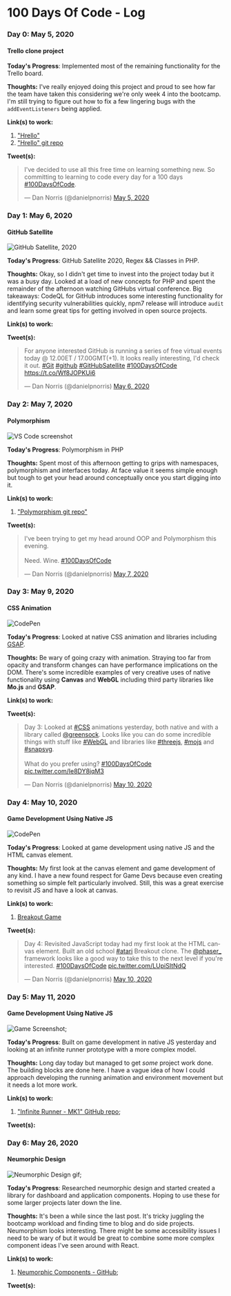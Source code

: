 # 100 Days Of Code - Log

### Day 0: May 5, 2020
#### Trello clone project 

**Today's Progress**: Implemented most of the remaining functionality for the Trello board. 

**Thoughts:** I've really enjoyed doing this project and proud to see how far the team have taken this considering we're only week 4 into the bootcamp. I'm still trying to figure out how to fix a few lingering bugs with the `addEventListeners` being applied. 

**Link(s) to work:** 
1. ["Hrello"](https://harrietgoddard.github.io/hrello/)
2. ["Hrello" git repo](https://github.com/harrietgoddard/hrello)

**Tweet(s):**

<blockquote class="twitter-tweet"><p lang="en" dir="ltr">I&#39;ve decided to use all this free time on learning something new. So committing to learning to code every day for a 100 days <a href="https://twitter.com/hashtag/100DaysOfCode?src=hash&amp;ref_src=twsrc%5Etfw">#100DaysOfCode</a>.</p>&mdash; Dan Norris (@danielpnorris) <a href="https://twitter.com/danielpnorris/status/1257612164778647552?ref_src=twsrc%5Etfw">May 5, 2020</a></blockquote>

### Day 1: May 6, 2020
#### GitHub Satellite

![GitHub Satellite, 2020](img/github_satellite.png)

**Today's Progress**: GitHub Satellite 2020, Regex && Classes in PHP.

**Thoughts:** Okay, so I didn't get time to invest into the project today but it was a busy day. Looked at a load of new concepts for PHP and spent the remainder of the afternoon watching GitHubs virtual conference. Big takeaways: CodeQL for GitHub introduces some interesting functionality for identifying security vulnerabilities quickly, npm7 release will introduce `audit` and learn some great tips for getting involved in open source projects. 

**Link(s) to work:** 

**Tweet(s):**

<blockquote class="twitter-tweet"><p lang="en" dir="ltr">For anyone interested GitHub is running a series of free virtual events today @ 12.00ET / 17.00GMT(+1). It looks really interesting, I&#39;d check it out. <a href="https://twitter.com/hashtag/Git?src=hash&amp;ref_src=twsrc%5Etfw">#Git</a> <a href="https://twitter.com/hashtag/github?src=hash&amp;ref_src=twsrc%5Etfw">#github</a> <a href="https://twitter.com/hashtag/GitHubSatellite?src=hash&amp;ref_src=twsrc%5Etfw">#GitHubSatellite</a> <a href="https://twitter.com/hashtag/100DaysOfCode?src=hash&amp;ref_src=twsrc%5Etfw">#100DaysOfCode</a> <a href="https://t.co/Wf8JOPKUi6">https://t.co/Wf8JOPKUi6</a></p>&mdash; Dan Norris (@danielpnorris) <a href="https://twitter.com/danielpnorris/status/1258010285039857665?ref_src=twsrc%5Etfw">May 6, 2020</a></blockquote> <script async src="https://platform.twitter.com/widgets.js" charset="utf-8"></script>

### Day 2: May 7, 2020
#### Polymorphism

![VS Code screenshot](img/interfaces.png)

**Today's Progress**: Polymorphism in PHP 

**Thoughts:** Spent most of this afternoon getting to grips with namespaces, polymorphism and interfaces today. At face value it seems simple enough but tough to get your head around conceptually once you start digging into it. 

**Link(s) to work:** 
1. ["Polymorphism git repo"](https://github.com/daniel-norris/interfaces_php)

**Tweet(s):**

<blockquote class="twitter-tweet"><p lang="en" dir="ltr">I&#39;ve been trying to get my head around OOP and Polymorphism this evening. <br><br>Need. Wine. <a href="https://twitter.com/hashtag/100DaysOfCode?src=hash&amp;ref_src=twsrc%5Etfw">#100DaysOfCode</a></p>&mdash; Dan Norris (@danielpnorris) <a href="https://twitter.com/danielpnorris/status/1258505824273498114?ref_src=twsrc%5Etfw">May 7, 2020</a></blockquote> <script async src="https://platform.twitter.com/widgets.js" charset="utf-8"></script>

### Day 3: May 9, 2020
#### CSS Animation

![CodePen](img/css_animations.gif)

**Today's Progress**: Looked at native CSS animation and libraries including [GSAP](www.greensock./gsap). 

**Thoughts:** Be wary of going crazy with animation. Straying too far from opacity and transform changes can have performance implications on the DOM. There's some incredible examples of very creative uses of native functionality using **Canvas** and **WebGL** including third party libraries like **Mo.js** and **GSAP**. 

**Link(s) to work:** 

**Tweet(s):**

<blockquote class="twitter-tweet"><p lang="en" dir="ltr">Day 3: Looked at <a href="https://twitter.com/hashtag/CSS?src=hash&amp;ref_src=twsrc%5Etfw">#CSS</a> animations yesterday, both native and with a library called <a href="https://twitter.com/greensock?ref_src=twsrc%5Etfw">@greensock</a>. Looks like you can do some incredible things with stuff like <a href="https://twitter.com/hashtag/WebGL?src=hash&amp;ref_src=twsrc%5Etfw">#WebGL</a> and libraries like <a href="https://twitter.com/hashtag/threejs?src=hash&amp;ref_src=twsrc%5Etfw">#threejs</a>, <a href="https://twitter.com/hashtag/mojs?src=hash&amp;ref_src=twsrc%5Etfw">#mojs</a> and <a href="https://twitter.com/hashtag/snapsvg?src=hash&amp;ref_src=twsrc%5Etfw">#snapsvg</a>.<br><br>What do you prefer using? <a href="https://twitter.com/hashtag/100DaysOfCode?src=hash&amp;ref_src=twsrc%5Etfw">#100DaysOfCode</a> <a href="https://t.co/Ie8DY8jqM3">pic.twitter.com/Ie8DY8jqM3</a></p>&mdash; Dan Norris (@danielpnorris) <a href="https://twitter.com/danielpnorris/status/1259532651733663744?ref_src=twsrc%5Etfw">May 10, 2020</a></blockquote> <script async src="https://platform.twitter.com/widgets.js" charset="utf-8"></script>

### Day 4: May 10, 2020
#### Game Development Using Native JS

![CodePen](img/atari_breakout.gif)

**Today's Progress**: Looked at game development using native JS and the HTML canvas element. 

**Thoughts:** My first look at the canvas element and game development of any kind. I have a new found respect for Game Devs because even creating something so simple felt particularly involved. Still, this was a great exercise to revisit JS and have a look at canvas. 

**Link(s) to work:**   
1. [Breakout Game](https://github.com/daniel-norris/2d_canvas_game)

**Tweet(s):**

<blockquote class="twitter-tweet"><p lang="en" dir="ltr">Day 4: Revisited JavaScript today had my first look at the HTML canvas element. Built an old school <a href="https://twitter.com/hashtag/atari?src=hash&amp;ref_src=twsrc%5Etfw">#atari</a> Breakout clone. The <a href="https://twitter.com/phaser_?ref_src=twsrc%5Etfw">@phaser_</a> framework looks like a good way to take this to the next level if you&#39;re interested. <a href="https://twitter.com/hashtag/100DaysOfCode?src=hash&amp;ref_src=twsrc%5Etfw">#100DaysOfCode</a> <a href="https://t.co/LUpiSItNdQ">pic.twitter.com/LUpiSItNdQ</a></p>&mdash; Dan Norris (@danielpnorris) <a href="https://twitter.com/danielpnorris/status/1259535002926297088?ref_src=twsrc%5Etfw">May 10, 2020</a></blockquote> <script async src="https://platform.twitter.com/widgets.js" charset="utf-8"></script>

### Day 5: May 11, 2020
#### Game Development Using Native JS

![Game Screenshot](img/infinite_runner_mk1.png); 

**Today's Progress**: Built on game development in native JS yesterday and looking at an infinite runner prototype with a more complex model. 

**Thoughts:** Long day today but managed to get *some* project work done. The building blocks are done here. I have a vague idea of how I could approach developing the running animation and environment movement but it needs a lot more work. 

**Link(s) to work:**   
1. ["Infinite Runner - MK1" GitHub repo](https://github.com/daniel-norris/infinite_runner); 

**Tweet(s):**

### Day 6: May 26, 2020
#### Neumorphic Design

![Neumorphic Design gif](img/neumorphic_components.gif); 

**Today's Progress**: Researched neumorphic design and started created a library for dashboard and application components. Hoping to use these for some larger projects later down the line. 

**Thoughts:** It's been a while since the last post. It's tricky juggling the bootcamp workload and finding time to blog and do side projects. Neumorphism looks interesting. There might be some accessibility issues I need to be wary of but it would be great to combine some more complex component ideas I've seen around with React. 

**Link(s) to work:**   
1. [Neumorphic Components - GitHub](https://github.com/daniel-norris/neumorphic_design); 

**Tweet(s):**
